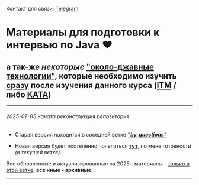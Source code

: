 Контакт для связи: [Telegram](https://t.me/Yury_connect)

# Материалы для подготовки к интервью по Java ❤️

## а так-же *некоторые* ["около-джавные технологии"](https://github.com/yury-connect/ITM_task026_Java_Podgotovka_k_INTERVJU/tree/main/Documents/TECHNOLOGIES), которые необходимо изучить <u>сразу</u> после изучения данного курса ([ITM](https://github.com/yury-connect/ITM_task026_Java_Podgotovka_k_INTERVJU/tree/main/Documents/ITM_academy) / либо [KATA](****))

---
###### 2025-07-05 начата реконструкция репозитория.

- Старая версия находится в соседней ветке [***"by_questions"***](https://github.com/yury-connect/ITM_task026_Java_Podgotovka_k_INTERVJU/tree/by_questions/ITM)

- Новая версия будет постепенно появляться [**тут**](https://github.com/yury-connect/ITM_task026_Java_Podgotovka_k_INTERVJU/tree/main), по мене готовности *(в текущей ветке)*.

Все обновленные и актуализированные на 2025г. материалы - <u>только в этой ветке</u>, **все иные - архивные**.

---
